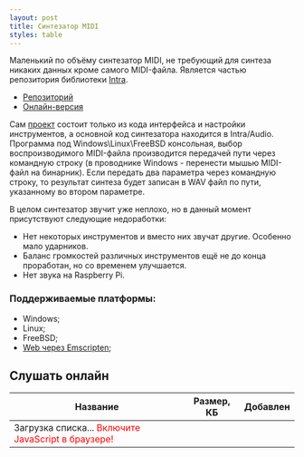 ```yaml
---
layout: post
title: Синтезатор MIDI
styles: table
---
```


 Маленький по объёму синтезатор MIDI, не требующий для синтеза никаких данных кроме самого MIDI-файла.
 Является частью репозитория библиотеки [Intra](../intra-lib).
 
- [Репозиторий](https://github.com/gammaker/Intra/)
- [Онлайн-версия](/midisynth/)

Сам [проект](https://github.com/gammaker/Intra/tree/master/Demos/MusicSynthesizer) состоит только из кода интерфейса и настройки инструментов, а основной код синтезатора находится в Intra/Audio.
Программа под Windows\Linux\FreeBSD консольная, выбор воспроизводимого MIDI-файла производится передачей пути через командную строку (в проводнике Windows - перенести мышью MIDI-файл на бинарник). Если передать два параметра через командную строку, то результат синтеза будет записан в WAV файл по пути, указанному во втором параметре.

В целом синтезатор звучит уже неплохо, но в данный момент присутствуют следующие недоработки:

- Нет некоторых инструментов и вместо них звучат другие. Особенно мало ударников.
- Баланс громкостей различных инструментов ещё не до конца проработан, но со временем улучшается.
- Нет звука на Raspberry Pi.

### Поддерживаемые платформы:

- Windows;
- Linux;
- FreeBSD;
- [Web через Emscripten](/midisynth/);

## Слушать онлайн
<table>
<thead><tr><th>Название</th><th>Размер, КБ</th><th>Добавлен</th></tr></thead>
<tbody id="MidiTable">
<tr><td>Загрузка списка... <noscript><font color=red>Включите JavaScript в браузере!</font></noscript></td></tr>
</tbody>
</table>

<script>

function BuildMidiFileTable(files)
{
	var table = document.getElementById("MidiTable");
	var strs = [];
	for(var i = 0; i < files.length; i++)
	{
		var f = files[i];
		var dot = f.name.lastIndexOf('.');
		var ext = f.name.substr(dot + 1).toLowerCase();
		if(ext !== "mid" && ext !== "midi") continue;
		var d = new Date(f.created);
		strs.push("<tr><td><a href='", "../midisynth/?~./",
			encodeURIComponent(f.name), "'>", f.name.substr(0, f.name.length-ext.length-1),
			"</td><td>", (f.size/1024).toFixed(1), "</td><td>", ('0' + d.getDate()).slice(-2), '.', ('0' + (d.getMonth() + 1)).slice(-2), '.', d.getFullYear(), "</th></tr>");
	}
	table.innerHTML = strs.join('');
}

(function() {
	var url = "https://cloud-api.yandex.net:443/v1/disk/public/resources?public_key=https%3A%2F%2Fyadi.sk%2Fd%2F-chbqBzK3NLGpU&fields=_embedded.items.name,_embedded.items.size,_embedded.items.created&limit=100";
	var xhr = new XMLHttpRequest();
	xhr.onreadystatechange = function()
	{
		if(xhr.readyState != xhr.DONE) return;
		if(xhr.status != 200)
		{
			document.getElementById("MidiTable").innerHTML = "<tr><td>Ошибка загрузки списка!</td></tr>";
			return;
		}
		var jsonResponse = JSON.parse(xhr.responseText);
		if(jsonResponse._embedded !== undefined && jsonResponse._embedded.items !== undefined)
			BuildMidiFileTable(jsonResponse._embedded.items);
	};
	xhr.open("GET", url, true);
	xhr.send();
})();

document.body.onclick = function(e) {
  e = e || window.event;
  var el = e.target || e.srcElement;
  if(el.tagName == "A") return true;
  if(el.tagName == "TD") el = el.parentElement;
  if(el.tagName != "TR") return true;
  el = el.firstChild.firstChild;
  if(el.tagName != "A") return true;
  if(e.ctrlKey || e.metaKey) window.open(el.href, '_blank');
  else window.location.href = el.href;
  return true;
}

</script>

